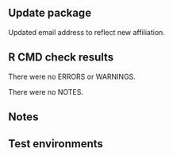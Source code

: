 ## Update package
Updated email address to reflect new affiliation.

## R CMD check results
There were no ERRORS or WARNINGS.

There were no NOTES.

## Notes

## Test environments